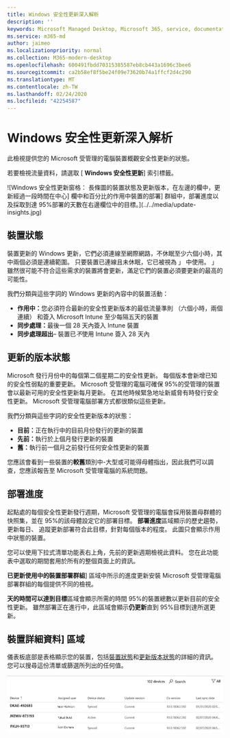 ```yaml
---
title: Windows 安全性更新深入解析
description: ''
keywords: Microsoft Managed Desktop, Microsoft 365, service, documentation, Microsoft 受管理的電腦, Microsoft 365, 服務, 文件
ms.service: m365-md
author: jaimeo
ms.localizationpriority: normal
ms.collection: M365-modern-desktop
ms.openlocfilehash: 600491fbdd70315385587eb8cb443a1696c3bee6
ms.sourcegitcommit: ca2b58ef8f5be24f09e73620b74a1ffcf2d4c290
ms.translationtype: MT
ms.contentlocale: zh-TW
ms.lasthandoff: 02/24/2020
ms.locfileid: "42254587"
---
```

# <a name="windows-security-update-insights"></a>Windows 安全性更新深入解析
此檢視提供您的 Microsoft 受管理的電腦裝置概觀安全性更新的狀態。 

若要檢視流量資料，請選取 [ <strong>Windows 安全性更新</strong>] 索引標籤。

![Windows 安全性更新窗格： 長條圖的裝置狀態及更新版本，在左邊的欄中，更新經過一段時間在中心] 欄中和百分比的作用中裝置的部署] 群組中，部署進度以及採取到達 95%部署的天數在右邊欄位中的目標。](../../media/update-insights.jpg)

## <a name="device-status"></a>裝置狀態

裝置更新的 Windows 更新，它們必須連線至網際網路，不休眠至少六個小時，其中兩個必須是連續範圍。 只要裝置已連線且未休眠，它已被視為 」 中使用。 」 雖然很可能不符合這些需求的裝置將會更新，滿足它們的裝置必須要更新的最高的可能性。 

我們分類與這些字詞的 Windows 更新的內容中的裝置活動：

- <strong>作用中：</strong>您必須符合最新的安全性更新版本的最低流量準則 （六個小時，兩個連續） 和簽入 Microsoft Intune 至少每隔五天的裝置
- <strong>同步處理：</strong>最後一個 28 天內簽入 Intune 裝置
- <strong>同步處理超出</strong>– 裝置已<i>不</i>使用 Intune 簽入 28 天內




## <a name="update-version-status"></a>更新的版本狀態

Microsoft 發行月份中的每個第二個星期二的安全性更新。 每個版本會新增已知的安全性弱點的重要更新。 Microsoft 受管理的電腦可確保 95%的受管理的裝置會以最新可用的安全性更新每月更新。 在其他時候緊急地址新威脅有時發行安全性更新。 Microsoft 受管理電腦部署方式都很類似這些更新。

我們分類與這些字詞的安全性更新版本的狀態：

- <strong>目前：</strong>正在執行中的目前月份發行的更新的裝置
- <strong>先前：</strong>執行於上個月發行更新的裝置
- <strong>舊：</strong>執行前一個月之前發行任何安全性更新的裝置

您應該會看到一些裝置的<strong>較舊</strong>類別中-大型或可能得母體指出，因此我們可以調查，您應該報告至 Microsoft 受管理電腦的系統問題。


## <a name="deployment-progress"></a>部署進度

起點處的每個安全性更新發行週期，Microsoft 受管理的電腦會採用裝置母群體的快照集，並在 95%的該母體設定它的部署目標。 <strong>部署進度</strong>區域顯示的歷史趨勢，更新每日、 追蹤更新部署符合此目標，針對每個版本的程度。 此圖只會顯示作用中狀態的裝置。

您可以使用下拉式清單功能表右上角，先前的更新週期檢視此資料。 您在此功能表中選取的期間套用於所有的整個頁面上的資訊。

<strong>已更新使用中的裝置部署群組</strong>] 區域中所示的進度更新安裝 Microsoft 受管理電腦部署群組的每個提供不同的檢視。

<strong>天的時間可以達到目標</strong>區域會顯示所需的時間 95%的裝置總數以更新目前的安全性更新。 雖然部署正在進行中，此區域會顯示<strong>仍更新</strong>直到 95%目標到達所選更新。

## <a name="device-details-area"></a>裝置詳細資料] 區域

儀表板底部是表格顯示您的裝置，包括[裝置狀態](#device-status)和[更新版本狀態](#update-version-status)的詳細的資訊。 您可以搜尋這份清單或篩選所列出的任何值。


![顯示的裝置名稱、 指派的使用者、 裝置狀態、 更新版本、 作業系統版本，以及日期欄上次同步處理之裝置的裝置詳細資料表格。](../../media/security-update-insights-device-table-sterile.png)
